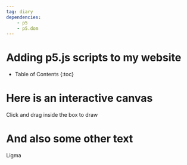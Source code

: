 ```yaml
---
tag: diary
dependencies:
    - p5
    - p5.dom
---
```


# Adding p5.js scripts to my website

* Table of Contents
{:toc}

# Here is an interactive canvas

Click and drag inside the box to draw

<div id="simple-sketch-holder">
    <script type="text/javascript" src="/scripts/2024-01-28-p5js-experiment/sketch_window.js"></script>
</div>

# And also some other text

Ligma